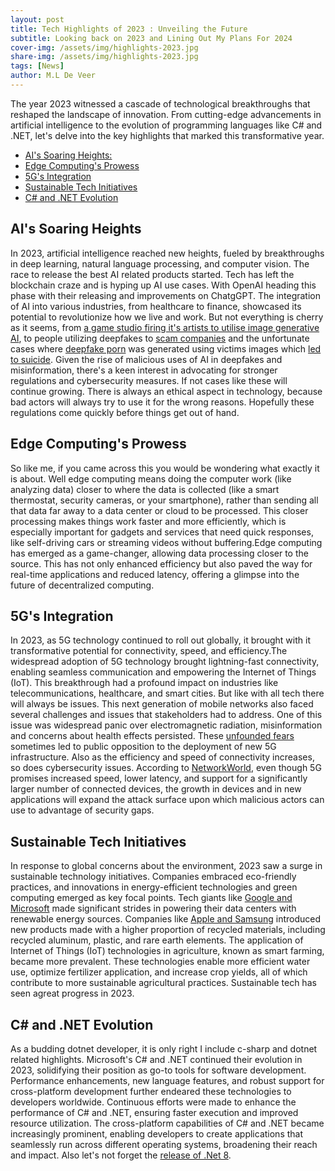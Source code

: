 ```yaml
---
layout: post
title: Tech Highlights of 2023 : Unveiling the Future
subtitle: Looking back on 2023 and Lining Out My Plans For 2024
cover-img: /assets/img/highlights-2023.jpg
share-img: /assets/img/highlights-2023.jpg
tags: [News]
author: M.L De Veer
---
```


The year 2023 witnessed a cascade of technological breakthroughs that reshaped the landscape of innovation. From cutting-edge advancements in artificial intelligence to the evolution of programming languages like C# and .NET, let's delve into the key highlights that marked this transformative year.

- [AI's Soaring Heights:](#ai)
- [Edge Computing's Prowess](#edge)
- [5G's Integration](#5g)
- [Sustainable Tech Initiatives](#sustainable)
- [C# and .NET Evolution](#c-sharp)

## AI's Soaring Heights

In 2023, artificial intelligence reached new heights, fueled by breakthroughs in deep learning, natural language processing, and computer vision. The race to release the best AI related products started. Tech has left the blockchain craze and is hyping up AI use cases. With OpenAI heading this phase with their releasing and improvements on ChatgGPT. The integration of AI into various industries, from healthcare to finance, showcased its potential to revolutionize how we live and work. But not everything is cherry as it seems, from [a game studio firing it's artists to utilise image generative AI](https://www.itechpost.com/articles/117755/20230531/game-developer-accused-firing-artists-replacing-ai.htm), to people utilizing deepfakes to [scam companies](https://www.theguardian.com/world/2024/feb/05/hong-kong-company-deepfake-video-conference-call-scam) and the unfortunate cases where [deepfake porn](https://healthnews.com/mental-health/anxiety-depression/the-damage-caused-by-deepfake-porn/) was generated using victims images which [led to suicide](https://metro.co.uk/2024/01/24/teen-took-life-online-bullying-shared-fake-nudes-20162284/). Given the rise of malicious uses of AI in deepfakes and misinformation, there's a keen interest in advocating for stronger regulations and cybersecurity measures. If not cases like these will continue growing. There is always an ethical aspect in technology, because bad actors will always try to use it for the wrong reasons. Hopefully these regulations come quickly before things get out of hand.

## Edge Computing's Prowess

So like me, if you came across this you would be wondering what exactly it is about. Well edge computing means doing the computer work (like analyzing data) closer to where the data is collected (like a smart thermostat, security cameras, or your smartphone), rather than sending all that data far away to a data center or cloud to be processed. This closer processing makes things work faster and more efficiently, which is especially important for gadgets and services that need quick responses, like self-driving cars or streaming videos without buffering.Edge computing has emerged as a game-changer, allowing data processing closer to the source. This has not only enhanced efficiency but also paved the way for real-time applications and reduced latency, offering a glimpse into the future of decentralized computing. 

## 5G's Integration
 
In 2023, as 5G technology continued to roll out globally, it brought with it transformative potential for connectivity, speed, and efficiency.The widespread adoption of 5G technology brought lightning-fast connectivity, enabling seamless communication and empowering the Internet of Things (IoT). This breakthrough had a profound impact on industries like telecommunications, healthcare, and smart cities. But like with all tech there will always be issues. This next generation of mobile networks also faced several challenges and issues that stakeholders had to address. One of this issue was widespread panic over electromagnetic radiation, misinformation and concerns about health effects persisted. These [unfounded fears](https://www.who.int/news-room/questions-and-answers/item/radiation-5g-mobile-networks-and-health) sometimes led to public opposition to the deployment of new 5G infrastructure. Also as the efficiency and speed of connectivity increases, so does cybersecurity issues. According to [NetworkWorld](https://www.networkworld.com/article/972286/5g-network-slices-could-be-vulnerable-to-attack-researchers-say.html), even though 5G promises increased speed, lower latency, and support for a significantly larger number of connected devices, the growth in devices and in new applications will expand the attack surface upon which malicious actors can use to advantage of security gaps.

## Sustainable Tech Initiatives

In response to global concerns about the environment, 2023 saw a surge in sustainable technology initiatives. Companies embraced eco-friendly practices, and innovations in energy-efficient technologies and green computing emerged as key focal points. Tech giants like [Google and Microsoft](https://www.datacenterknowledge.com/energy/google-microsoft-partner-energy-firms-clean-grid) made significant strides in powering their data centers with renewable energy sources. Companies like [Apple and Samsung](https://www.cnet.com/tech/mobile/a-fully-recycled-phone-is-a-lot-harder-than-it-sounds-even-for-samsung-and-apple/) introduced new products made with a higher proportion of recycled materials, including recycled aluminum, plastic, and rare earth elements. The application of Internet of Things (IoT) technologies in agriculture, known as smart farming, became more prevalent. These technologies enable more efficient water use, optimize fertilizer application, and increase crop yields, all of which contribute to more sustainable agricultural practices. Sustainable tech has seen agreat progress in 2023.

## C# and .NET Evolution
As a budding dotnet developer, it is only right I include c-sharp and dotnet related highlights. Microsoft's C# and .NET continued their evolution in 2023, solidifying their position as go-to tools for software development. Performance enhancements, new language features, and robust support for cross-platform development further endeared these technologies to developers worldwide. Continuous efforts were made to enhance the performance of C# and .NET, ensuring faster execution and improved resource utilization. The cross-platform capabilities of C# and .NET became increasingly prominent, enabling developers to create applications that seamlessly run across different operating systems, broadening their reach and impact. Also let's not forget the [release of .Net 8](https://learn.microsoft.com/en-us/dotnet/core/whats-new/dotnet-8/overview).